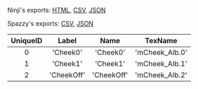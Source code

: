 Ninji's exports: [HTML](https://wuffs.org/acnh/bcsv_160/html/CharaMakeCheekTypeParam.html), [CSV](https://wuffs.org/acnh/bcsv_160/csv/CharaMakeCheekTypeParam.csv), [JSON](https://wuffs.org/acnh/bcsv_160/json/CharaMakeCheekTypeParam.json)

Spazzy's exports: [CSV](https://github.com/McSpazzy/acnh-csv/blob/master/CharaMakeCheekTypeParam.csv), [JSON](https://github.com/McSpazzy/acnh-json/blob/master/CharaMakeCheekTypeParam.json)

| UniqueID | Label | Name | TexName |
|:--:|:--:|:--:|:--:|
| 0 | 'Cheek0' | 'Cheek0' | 'mCheek_Alb.0' | 
| 1 | 'Cheek1' | 'Cheek1' | 'mCheek_Alb.1' | 
| 2 | 'CheekOff' | 'CheekOff' | 'mCheek_Alb.2' | 
